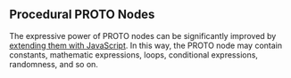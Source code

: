 ## Procedural PROTO Nodes

The expressive power of PROTO nodes can be significantly improved by [extending them with JavaScript](javascript-procedural-proto.md).
In this way, the PROTO node may contain constants, mathematic expressions, loops, conditional expressions, randomness, and so on.
